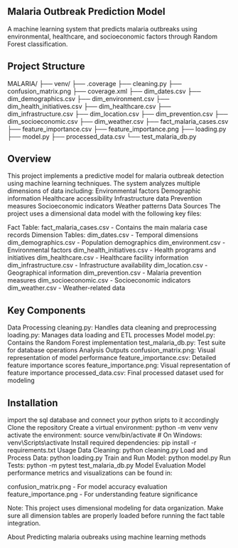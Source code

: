 ## Malaria Outbreak Prediction Model
A machine learning system that predicts malaria outbreaks using environmental, healthcare, and socioeconomic factors through Random Forest classification.

## Project Structure
MALARIA/
├── venv/
├── .coverage
├── cleaning.py
├── confusion_matrix.png
├── coverage.xml
├── dim_dates.csv
├── dim_demographics.csv
├── dim_environment.csv
├── dim_health_initiatives.csv
├── dim_healthcare.csv
├── dim_infrastructure.csv
├── dim_location.csv
├── dim_prevention.csv
├── dim_socioeconomic.csv
├── dim_weather.csv
├── fact_malaria_cases.csv
├── feature_importance.csv
├── feature_importance.png
├── loading.py
├── model.py
├── processed_data.csv
└── test_malaria_db.py
## Overview
This project implements a predictive model for malaria outbreak detection using machine learning techniques. The system analyzes multiple dimensions of data including:
Environmental factors
Demographic information
Healthcare accessibility
Infrastructure data
Prevention measures
Socioeconomic indicators
Weather patterns
Data Sources
The project uses a dimensional data model with the following key files:

Fact Table: fact_malaria_cases.csv - Contains the main malaria case records
Dimension Tables:
dim_dates.csv - Temporal dimensions
dim_demographics.csv - Population demographics
dim_environment.csv - Environmental factors
dim_health_initiatives.csv - Health programs and initiatives
dim_healthcare.csv - Healthcare facility information
dim_infrastructure.csv - Infrastructure availability
dim_location.csv - Geographical information
dim_prevention.csv - Malaria prevention measures
dim_socioeconomic.csv - Socioeconomic indicators
dim_weather.csv - Weather-related data
## Key Components
Data Processing
cleaning.py: Handles data cleaning and preprocessing
loading.py: Manages data loading and ETL processes
Model
model.py: Contains the Random Forest implementation
test_malaria_db.py: Test suite for database operations
Analysis Outputs
confusion_matrix.png: Visual representation of model performance
feature_importance.csv: Detailed feature importance scores
feature_importance.png: Visual representation of feature importance
processed_data.csv: Final processed dataset used for modeling
## Installation
import the sql database and connect your python sripts to it accordingly
Clone the repository
Create a virtual environment:
python -m venv venv
activate the environment: source venv/bin/activate  # On Windows: venv\Scripts\activate
Install required dependencies:
pip install -r requirements.txt
Usage
Data Cleaning:
python cleaning.py
Load and Process Data:
python loading.py
Train and Run Model:
python model.py
Run Tests:
python -m pytest test_malaria_db.py
Model Evaluation
Model performance metrics and visualizations can be found in:

confusion_matrix.png - For model accuracy evaluation
feature_importance.png - For understanding feature significance

Note: This project uses dimensional modeling for data organization. Make sure all dimension tables are properly loaded before running the fact table integration.

About
Predicting malaria oubreaks using machine learning methods

